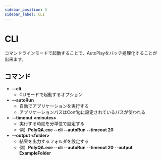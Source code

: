 ```yaml
---
sidebar_position: 3
sidebar_label: CLI
---
```


# CLI
コマンドラインモードで起動することで、AutoPlayをバッチ処理化することが出来ます。

## コマンド
- **--cli**
  - CLIモードで起動するオプション
- **--autoRun**
  - 自動でアプリケーションを実行する
  - アプリケーションパスはConfigに設定されているパスが使われる
- **--timeout \<minutes>**
  - 実行する時間を分単位で設定する
  - 例）**PolyQA.exe --cli --autoRun --timeout 20**
- **--output \<folder>**
  - 結果を出力するフォルダを設定する
  - 例）**PolyQA.exe --cli --autoRun --timeout 20 --output ExampleFolder**